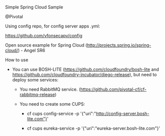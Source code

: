 Simple Spring Cloud Sample

@Pivotal

Using config repo, for config server apps .yml:

https://github.com/vfonsecapv/config

Open source example for Spring Cloud (http://projects.spring.io/spring-cloud/)  - Angel SR6

How to use

* You can use BOSH-LITE (https://github.com/cloudfoundry/bosh-lite and https://github.com/cloudfoundry-incubator/diego-release), but need to deploy some services:

	* You need RabbitMQ service. (https://github.com/pivotal-cf/cf-rabbitmq-release)

	* You need to create some CUPS:

		* cf cups config-service -p '{"uri":"http://config-server.bosh-lite.com"}'

		* cf cups eureka-service -p '{"uri":"eureka-server.bosh-lite.com"}'
